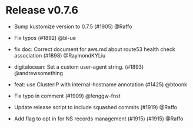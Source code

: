# Release v0.7.6
* Bump kustomize version to 0.7.5 (#1905) @Raffo 

* Fix typos (#1892) @bl-ue 

* fix doc: Correct document for aws.md about route53 health check association (#1898) @RaymondKYLiu 

* digitalocean: Set a custom user-agent string. (#1893) @andrewsomething 

* feat: use ClusterIP with internal-hostname annotation (#1425) @btoonk 

* Fix typo in comment (#1909) @fenggw-fnst 

* Update release script to include squashed commits (#1919) @Raffo 

* Add flag to opt in for NS records management (#1915) (#1915) @Raffo 


